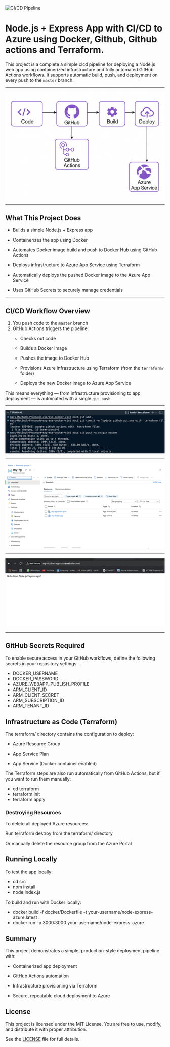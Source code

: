![CI/CD Pipeline](https://github.com/Fitah-farah/node-express-docker-cicd/actions/workflows/deploy.yml/badge.svg)

# Node.js + Express App with CI/CD to Azure using Docker, Github, Github actions and Terraform.

This project is a complete a simple cicd pipeline for deploying a Node.js web app using containerized infrastructure and fully automated GitHub Actions workflows. It supports automatic build, push, and deployment on every push to the `master` branch.

---
![Diagram](screenshots/diagram.png)

---

## What This Project Does

- Builds a simple Node.js + Express app

- Containerizes the app using Docker

- Automates Docker image build and push to Docker Hub using GitHub Actions

- Deploys infrastructure to Azure App Service using Terraform

- Automatically deploys the pushed Docker image to the Azure App Service

- Uses GitHub Secrets to securely manage credentials

---

## CI/CD Workflow Overview

1. You push code to the `master` branch
2. GitHub Actions triggers the pipeline:
   - Checks out code

   - Builds a Docker image

   - Pushes the image to Docker Hub

   - Provisions Azure infrastructure using Terraform (from the `terraform/` folder)

   - Deploys the new Docker image to Azure App Service

This means everything — from infrastructure provisioning to app deployment — is automated with a single `git push`.

---
![push command](screenshots/push.png)

---
![azur resources](screenshots/azresources.png)

---
![live app](screenshots/liveapp.png)


---
## GitHub Secrets Required

To enable secure access in your GitHub workflows, define the following secrets in your repository settings:

- DOCKER_USERNAME  
- DOCKER_PASSWORD  
- AZURE_WEBAPP_PUBLISH_PROFILE  
- ARM_CLIENT_ID  
- ARM_CLIENT_SECRET  
- ARM_SUBSCRIPTION_ID  
- ARM_TENANT_ID


## Infrastructure as Code (Terraform)
The terraform/ directory contains the configuration to deploy:

 - Azure Resource Group

 - App Service Plan

 - App Service (Docker container enabled)

The Terraform steps are also run automatically from GitHub Actions, but if you want to run them manually:

 - cd terraform
 - terraform init
 - terraform apply


### Destroying Resources
To delete all deployed Azure resources:

Run terraform destroy from the terraform/ directory

Or manually delete the resource group from the Azure Portal



## Running Locally

To test the app locally:
 - cd src
 - npm install
 - node index.js

To build and run with Docker locally:
 - docker build -f docker/Dockerfile -t your-username/node-express-azure:latest .
 - docker run -p 3000:3000 your-username/node-express-azure
    
    
    
## Summary
This project demonstrates a simple, production-style deployment pipeline with:
 - Containerized app deployment

 - GitHub Actions automation

 - Infrastructure provisioning via Terraform

 - Secure, repeatable cloud deployment to Azure


## License

This project is licensed under the MIT License. You are free to use, modify, and distribute it with proper attribution.

See the [LICENSE](./LICENSE) file for full details.
